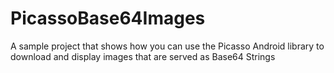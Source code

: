 # PicassoBase64Images
A sample project that shows how you can use the Picasso Android library to download and display images that are served as Base64 Strings
